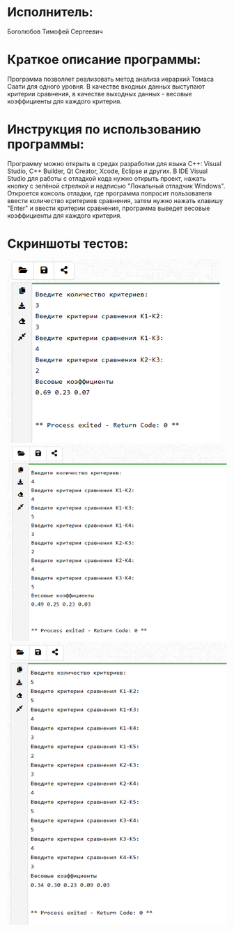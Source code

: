 # Исполнитель:
Боголюбов Тимофей Сергеевич
# Краткое описание программы:
Программа позволяет реализовать метод анализа иерархий Томаса Саати для одного уровня. В качестве входных данных выступают критерии сравнения, в качестве выходных данных - весовые коэффициенты для каждого критерия.
# Инструкция по использованию программы:
Программу можно открыть в средах разработки для языка С++: Visual Studio, C++ Builder, Qt Creator, Xcode, Eclipse и других. В IDE Visual Studio для работы с отладкой кода нужно открыть проект, нажать кнопку с зелёной стрелкой и надписью "Локальный отладчик Windows". Откроется консоль отладки, где программа попросит пользователя ввести количество критериев сравнения, затем нужно нажать клавишу "Enter" и ввести критерии сравнения, программа выведет весовые коэффициенты для каждого критерия.
# Скриншоты тестов:
![Alt-текст](https://github.com/tbogolyubov/Laboratory-work-No.6/blob/main/%D1%82%D0%B5%D1%81%D1%821.png)
![Alt-текст](https://github.com/tbogolyubov/Laboratory-work-No.6/blob/main/%D1%82%D0%B5%D1%81%D1%822.png)
![Alt-текст](https://github.com/tbogolyubov/Laboratory-work-No.6/blob/main/%D1%82%D0%B5%D1%81%D1%823.png)